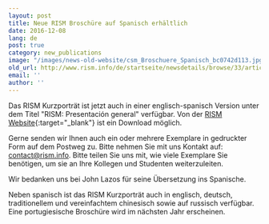 ```yaml
---
layout: post
title: Neue RISM Broschüre auf Spanisch erhältlich
date: 2016-12-08
lang: de
post: true
category: new_publications
image: "/images/news-old-website/csm_Broschuere_Spanisch_bc0742d113.jpg"
old_url: http://www.rism.info/de/startseite/newsdetails/browse/33/article/64/new-rism-brochure-in-spanish-now-available.html
email: ''
author: ''
---
```


Das RISM Kurzporträt ist jetzt auch in einer englisch-spanisch Version unter dem Titel "RISM: Presentación general" verfügbar. Von der [RISM Website](/publications/brochures.html){:target="_blank"} ist ein Download möglich.


Gerne senden wir Ihnen auch ein oder mehrere Exemplare in gedruckter Form auf dem Postweg zu. Bitte nehmen Sie mit uns Kontakt auf: [contact@rism.info](mailto:contact@rism.info). Bitte teilen Sie uns mit, wie viele Exemplare Sie benötigen, um sie an Ihre Kollegen und Studenten weiterzuleiten.


Wir bedanken uns bei John Lazos für seine Übersetzung ins Spanische.

Neben spanisch ist das RISM Kurzporträt auch in englisch, deutsch, traditionellem und vereinfachtem chinesisch sowie auf russisch verfügbar. Eine portugiesische Broschüre wird im nächsten Jahr erscheinen.
